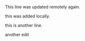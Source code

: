 This line was updated remotely again.

this was added locally.

this is another line.

another edit 
